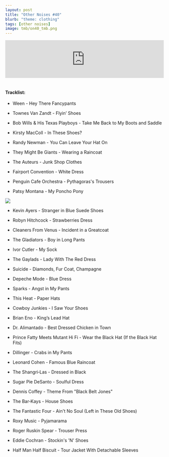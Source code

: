 ```yaml
---
layout: post
title: "Other Noises #40"
blurb: "theme: clothing"
tags: [other noises]
image: tmb/on40_tmb.png
---
```


<iframe width="100%" height="120" src="https://www.mixcloud.com/widget/iframe/?hide_cover=1&feed=%2Fzero_cc%2Fother-noises-40-11419-clothing%2F" frameborder="0" ></iframe>
&nbsp;

#### Tracklist:

- Ween - Hey There Fancypants

- Townes Van Zandt - Flyin’ Shoes
- Bob Wills & His Texas Playboys - Take Me Back to My Boots and Saddle
- Kirsty MacColl - In These Shoes?

- Randy Newman - You Can Leave Your Hat On
- They Might Be Giants - Wearing a Raincoat
- The Auteurs - Junk Shop Clothes

- Fairport Convention - White Dress
- Penguin Cafe Orchestra - Pythagoras's Trousers
- Patsy Montana - My Poncho Pony  

![](https://lh3.googleusercontent.com/MeL2Qq-fgOBOMBWMLFnNA2xQoUhyY76h0M5uC6mPhbNayzubRwJFg-Gak_iYhkUA2zfclwv1c0GJgaNVp0ncszEIZoTBGV07DvqBhZKhHwjS6cqya1AQr1ympgRdM9RH7MvIaC03iQyEMUpc7GHTIwt0innN-tT9qDjwS7pjlKqDfdBjxm4aCMJiGjD7G3qI9TMrBvGUBSNRSHbE0OEuwDlz9KNL_ndk6v_UVhJQzcXZL6u1c-jaELPGIiclI7hKbujn1TKHBy1NHSOsraJXVVasjhbDruvs3OHfWuVhPhLYaT4qpGwyQ5Mfi1GJoQqJd4KXgqdOi72Ey23hI5qu1ySH5Mxa56CiQvD-61X-YiujIq2P_yqlOriGkA5zRXnIpVq9t990aWJLrxQDNbcBOrx2vNzOF7m--HVfTOGCxo8_BCotTE_H3Gl4xjCi0QJsaQA_BVINXapCO0FAWuW6kvDxlfvMgaZMYwvXqVcUxmyqMmspJ__5wIfJQKACOlxqI92RqYiexbpY_PXEp6bSWk_ovjBj-L3-vQBH74qals77TrhpzS0QmUyai2UT6NmuAFl9marNk_gu8m55fDy8OHUn3oiGQ_dCWzt1Bcb9MeR97iz4ROA7cjzUGlzF7TjMHU1NZOhdzfk7mZWm3zIy-L1M=w450-h401-no)

- Kevin Ayers - Stranger in Blue Suede Shoes
- Robyn Hitchcock - Strawberries Dress
- Cleaners From Venus - Incident in a Greatcoat

- The Gladiators - Boy in Long Pants
- Ivor Cutler - My Sock
- The Gaylads - Lady With The Red Dress

- Suicide - Diamonds, Fur Coat, Champagne
- Depeche Mode - Blue Dress
- Sparks - Angst in My Pants

- This Heat - Paper Hats
- Cowboy Junkies - I Saw Your Shoes
- Brian Eno - King’s Lead Hat

- Dr. Alimantado - Best Dressed Chicken in Town
- Prince Fatty Meets Mutant Hi Fi - Wear the Black Hat (If the Black Hat Fits)
- Dillinger - Crabs in My Pants

- Leonard Cohen - Famous Blue Raincoat
- The Shangri‐Las - Dressed in Black
- Sugar Pie DeSanto - Soulful Dress

- Dennis Coffey - Theme From "Black Belt Jones"
- The Bar‐Kays - House Shoes
- The Fantastic Four - Ain't No Soul (Left in These Old Shoes)

- Roxy Music - Pyjamarama
- Roger Ruskin Spear - Trouser Press
- Eddie Cochran - Stockin's 'N' Shoes

- Half Man Half Biscuit - Tour Jacket With Detachable Sleeves